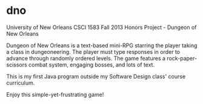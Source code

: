 dno
===

University of New Orleans
CSCI 1583 Fall 2013
Honors Project - Dungeon of New Orleans

Dungeon of New Orleans is a text-based mini-RPG starring the player taking a class in dungeoneering. The player must type responses in order to advance through randomly ordered levels. The game features a rock-paper-scissors combat system, engaging bosses, and lots of text.

This is my first Java program outside my Software Design class' course curriculum.

Enjoy this simple-yet-frustrating game!
